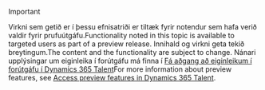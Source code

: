 > [!IMPORTANT]
> <span data-ttu-id="ce53b-101">Virkni sem getið er í þessu efnisatriði er tiltæk fyrir notendur sem hafa verið valdir fyrir prufuútgáfu.</span><span class="sxs-lookup"><span data-stu-id="ce53b-101">Functionality noted in this topic is available to targeted users as part of a preview release.</span></span> <span data-ttu-id="ce53b-102">Innihald og virkni geta tekið breytingum.</span><span class="sxs-lookup"><span data-stu-id="ce53b-102">The content and the functionality are subject to change.</span></span> <span data-ttu-id="ce53b-103">Nánari upplýsingar um eiginleika í forútgáfu má finna í [Fá aðgang að eiginleikum í forútgáfu í Dynamics 365 Talent](../access-preview-feature.md)</span><span class="sxs-lookup"><span data-stu-id="ce53b-103">For more information about preview features, see [Access preview features in Dynamics 365 Talent](../access-preview-feature.md).</span></span>
